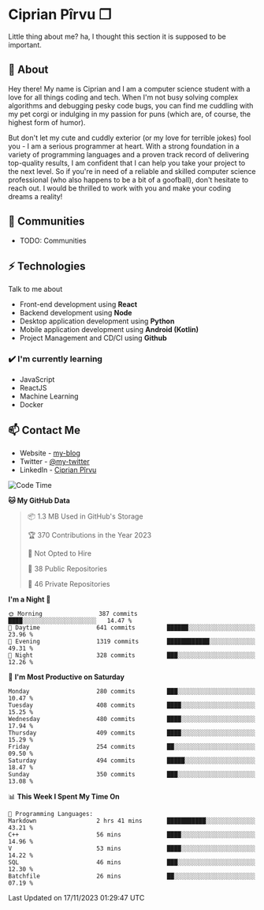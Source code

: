 # Ciprian Pîrvu ❐

Little thing about me? ha, I thought this section it is supposed to be important.

## 🧐 About

Hey there! My name is Ciprian and I am a computer science student with a love for all things coding and tech. When I'm not busy solving complex algorithms and debugging pesky code bugs, you can find me cuddling with my pet corgi or indulging in my passion for puns (which are, of course, the highest form of humor).

But don't let my cute and cuddly exterior (or my love for terrible jokes) fool you - I am a serious programmer at heart. With a strong foundation in a variety of programming languages and a proven track record of delivering top-quality results, I am confident that I can help you take your project to the next level. So if you're in need of a reliable and skilled computer science professional (who also happens to be a bit of a goofball), don't hesitate to reach out. I would be thrilled to work with you and make your coding dreams a reality!

## 👯 Communities

-   TODO: Communities

## ⚡ Technologies

Talk to me about

-   Front-end development using **React**
-   Backend development using **Node**
-   Desktop application development using **Python**
-   Mobile application development using **Android (Kotlin)**
-   Project Management and CD/CI using **Github**

### ✔️ I'm currently learning

-   JavaScript
-   ReactJS
-   Machine Learning
-   Docker

## 📫 Contact Me

-   Website - [my-blog]()
-   Twitter - [@my-twitter]()
-   LinkedIn - [Ciprian Pîrvu](https://www.linkedin.com/in/p%C3%AErvu-ciprian-cristian-4415991b1/)

<!--START_SECTION:waka-->
![Code Time](http://img.shields.io/badge/Code%20Time-1%2C811%20hrs%2056%20mins-blue)

**🐱 My GitHub Data** 

> 📦 1.3 MB Used in GitHub's Storage 
 > 
> 🏆 370 Contributions in the Year 2023
 > 
> 🚫 Not Opted to Hire
 > 
> 📜 38 Public Repositories 
 > 
> 🔑 46 Private Repositories 
 > 
**I'm a Night 🦉** 

```text
🌞 Morning                387 commits         ████░░░░░░░░░░░░░░░░░░░░░   14.47 % 
🌆 Daytime                641 commits         ██████░░░░░░░░░░░░░░░░░░░   23.96 % 
🌃 Evening                1319 commits        ████████████░░░░░░░░░░░░░   49.31 % 
🌙 Night                  328 commits         ███░░░░░░░░░░░░░░░░░░░░░░   12.26 % 
```
📅 **I'm Most Productive on Saturday** 

```text
Monday                   280 commits         ███░░░░░░░░░░░░░░░░░░░░░░   10.47 % 
Tuesday                  408 commits         ████░░░░░░░░░░░░░░░░░░░░░   15.25 % 
Wednesday                480 commits         ████░░░░░░░░░░░░░░░░░░░░░   17.94 % 
Thursday                 409 commits         ████░░░░░░░░░░░░░░░░░░░░░   15.29 % 
Friday                   254 commits         ██░░░░░░░░░░░░░░░░░░░░░░░   09.50 % 
Saturday                 494 commits         █████░░░░░░░░░░░░░░░░░░░░   18.47 % 
Sunday                   350 commits         ███░░░░░░░░░░░░░░░░░░░░░░   13.08 % 
```


📊 **This Week I Spent My Time On** 

```text
💬 Programming Languages: 
Markdown                 2 hrs 41 mins       ███████████░░░░░░░░░░░░░░   43.21 % 
C++                      56 mins             ████░░░░░░░░░░░░░░░░░░░░░   14.96 % 
V                        53 mins             ████░░░░░░░░░░░░░░░░░░░░░   14.22 % 
SQL                      46 mins             ███░░░░░░░░░░░░░░░░░░░░░░   12.30 % 
Batchfile                26 mins             ██░░░░░░░░░░░░░░░░░░░░░░░   07.19 % 
```


 Last Updated on 17/11/2023 01:29:47 UTC
<!--END_SECTION:waka-->
